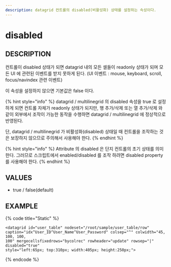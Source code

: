 ```yaml
---
description: datagrid 컨트롤의 disabled(비활성화) 상태를 설정하는 속성이다.
---
```


# disabled

## DESCRIPTION

컨트롤이 disabled 상태가 되면 datagrid 내의 모든 셀들이 readonly 상태가 되며 모든 UI 에 관련된 이벤트를 받지 못하게 된다. \(UI 이벤트 : mouse, keyboard, scroll, focus/navindex 관련 이벤트\)

이 속성을 설정하지 않으면 기본값은 false 이다.

{% hint style="info" %}
 datagrid / multilinegrid 의 disabled 속성을 true 로 설정하게 되면 컨트롤 자체가 readonly 상태가 되지만, 행 추가/삭제 또는 열 추가/삭제 와 같이 외부에서 조작이 가능한 동작을 수행하면 datagrid / multilinegrid 에 정상적으로 반영된다. 

단, datagrid / multilinegrid 가 비활성화\(disabled\) 상태일 때 컨트롤을 조작하는 것은 보장하지 않으므로 주의해서 사용해야 한다.
{% endhint %}

{% hint style="info" %}
Attribute 의 disabled 은 단지 컨트롤의 초기 상태를 의미한다. 그러므로 스크립트에서 enabled/disabled 를 조작 하려면 disabled property 를 사용해야 한다.
{% endhint %}

## VALUES

* true / false\(default\)

## EXAMPLE

{% code title="Static" %}
```markup
<datagrid id="user_table" nodeset="/root/sample/user_table/row" 
caption="idx^User_ID^User_Name^User_Password" colsep="^" colwidth="45, 100, 100, 
100" mergecellsfixedrows="bycolrec" rowheader="update" rowsep="|" disabled="true" 
style="left:65px; top:310px; width:405px; height:250px;">
```
{% endcode %}



